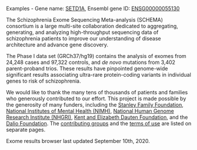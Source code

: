 Examples - Gene name: [SETD1A](/gene/ENSG00000099381), Ensembl gene ID: [ENSG00000055130](/gene/ENSG00000055130)

The Schizophrenia Exome Sequencing Meta-analysis (SCHEMA) consortium is a large multi-site collaboration dedicated to aggregating, generating, and analyzing high-throughput sequencing data of schizophrenia patients to improve our understanding of disease architecture and advance gene discovery.  

The Phase I data set (GRCh37/hg19) contains the analysis of exomes from 24,248 cases and 97,322 controls, and _de novo_ mutations from 3,402 parent-proband trios. These results have pinpointed genome-wide significant results associating ultra-rare protein-coding variants in individual genes to risk of schizophrenia.  

We would like to thank the many tens of thousands of patients and families who generously contributed to our effort. This project is made possible by the generosity of many funders, including the [Stanley Family Foundation](https://www.broadinstitute.org/stanley), [National Institutes of Mental Health (NIMH)](https://www.nimh.nih.gov/index.shtml), [National Human Genome Research Institute (NHGRI)](https://www.genome.gov/), [Kent and Elizabeth Dauten Foundation](https://dautenbipolarcenter.org/about/dauten-family), and the [Dalio Foundation](https://www.daliophilanthropies.org/initiatives/mental-health-and-wellness/). The [contributing groups](/about) and the [terms of use](/terms) are listed on separate pages.

Exome results browser last updated September 10th, 2020.
